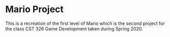 # Mario Project

This is a recreation of the first level of Mario which is the second project for the class CST 326 Game Development taken during Spring 2020.
